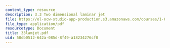 ```yaml
---
content_type: resource
description: 3.3 Two dimensional laminar jet
file: https://ol-ocw-studio-app-production.s3.amazonaws.com/courses/1-63-advanced-fluid-dynamics-of-the-environment-fall-2002/50db0512642a085d8f49a18234276cf0_33lamjet.pdf
file_type: application/pdf
resourcetype: Document
title: 33lamjet.pdf
uid: 50db0512-642a-085d-8f49-a18234276cf0
---
```

